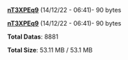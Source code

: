 [**nT3XPEq9**](/data/nT3XPEq9.txt) (14/12/22 - 06:41)- 90 bytes

[**nT3XPEq9**](/data/nT3XPEq9.txt) (14/12/22 - 06:41)- 90 bytes

**Total Datas**: 8881

**Total Size**: 53.11 MB / 53.1 MB